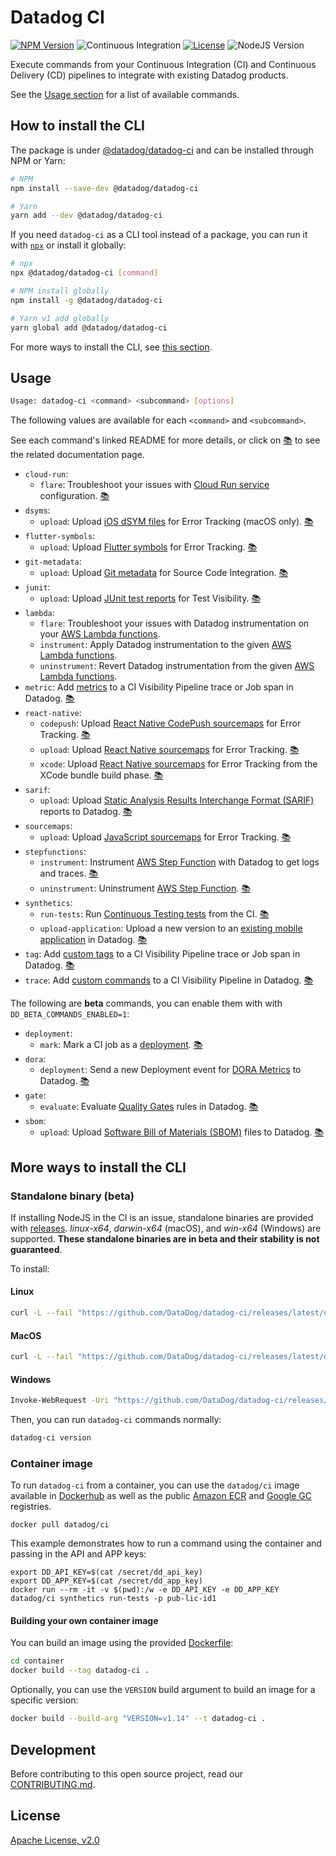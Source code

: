 # Datadog CI

[![NPM Version](https://img.shields.io/npm/v/@datadog/datadog-ci)](https://www.npmjs.com/package/@datadog/datadog-ci) ![Continuous Integration](https://github.com/DataDog/datadog-ci/workflows/Continuous%20Integration/badge.svg) [![License](https://img.shields.io/badge/License-Apache%202.0-blue.svg)](https://opensource.org/licenses/Apache-2.0) ![NodeJS Version](https://img.shields.io/badge/Node.js-14+-green)

Execute commands from your Continuous Integration (CI) and Continuous Delivery (CD) pipelines to integrate with existing Datadog products.

See the [Usage section](#usage) for a list of available commands.

## How to install the CLI

The package is under [@datadog/datadog-ci](https://www.npmjs.com/package/@datadog/datadog-ci) and can be installed through NPM or Yarn:

```sh
# NPM
npm install --save-dev @datadog/datadog-ci

# Yarn
yarn add --dev @datadog/datadog-ci
```

If you need `datadog-ci` as a CLI tool instead of a package, you can run it with [`npx`](https://www.npmjs.com/package/npx) or install it globally:

```sh
# npx
npx @datadog/datadog-ci [command]

# NPM install globally
npm install -g @datadog/datadog-ci

# Yarn v1 add globally
yarn global add @datadog/datadog-ci
```

For more ways to install the CLI, see [this section](#more-ways-to-install-the-cli).

## Usage

```bash
Usage: datadog-ci <command> <subcommand> [options]
```

The following values are available for each `<command>` and `<subcommand>`.

See each command's linked README for more details, or click on [📚](https://docs.datadoghq.com/) to see the related documentation page.

- `cloud-run`:
  - `flare`: Troubleshoot your issues with [Cloud Run service](src/commands/cloud-run) configuration. [📚](https://docs.datadoghq.com/serverless/google_cloud_run)
- `dsyms`:
  - `upload`: Upload [iOS dSYM files](src/commands/dsyms) for Error Tracking (macOS only). [📚](https://docs.datadoghq.com/real_user_monitoring/error_tracking/ios/)
- `flutter-symbols`:
  - `upload`: Upload [Flutter symbols](src/commands/flutter-symbols) for Error Tracking. [📚](https://docs.datadoghq.com/real_user_monitoring/error_tracking/flutter/)
- `git-metadata`:
  - `upload`: Upload [Git metadata](src/commands/git-metadata) for Source Code Integration. [📚](https://docs.datadoghq.com/integrations/guide/source-code-integration/)
- `junit`:
  - `upload`: Upload [JUnit test reports](src/commands/junit) for Test Visibility. [📚](https://docs.datadoghq.com/tests/setup/junit_xml/)
- `lambda`:
  - `flare`: Troubleshoot your issues with Datadog instrumentation on your [AWS Lambda functions](src/commands/lambda).
  - `instrument`: Apply Datadog instrumentation to the given [AWS Lambda functions](src/commands/lambda).
  - `uninstrument`: Revert Datadog instrumentation from the given [AWS Lambda functions](src/commands/lambda).
- `metric`: Add [metrics](src/commands/metric) to a CI Visibility Pipeline trace or Job span in Datadog. [📚](https://docs.datadoghq.com/continuous_integration/pipelines/custom_tags_and_metrics/)
- `react-native`:
  - `codepush`: Upload [React Native CodePush sourcemaps](src/commands/react-native) for Error Tracking. [📚](https://docs.datadoghq.com/real_user_monitoring/mobile_and_tv_monitoring/setupcodepush/)
  - `upload`: Upload [React Native sourcemaps](src/commands/react-native) for Error Tracking. [📚](https://docs.datadoghq.com/real_user_monitoring/error_tracking/reactnative/)
  - `xcode`: Upload [React Native sourcemaps](src/commands/react-native) for Error Tracking from the XCode bundle build phase. [📚](https://docs.datadoghq.com/real_user_monitoring/error_trackingreactnative/)
- `sarif`:
  - `upload`: Upload [Static Analysis Results Interchange Format (SARIF)](src/commands/sarif) reports to Datadog. [📚](https://docs.datadoghq.com/static_analysis/)
- `sourcemaps`:
  - `upload`: Upload [JavaScript sourcemaps](src/commands/sourcemaps) for Error Tracking. [📚](https://docs.datadoghq.com/real_user_monitoring/browser/)
- `stepfunctions`:
  - `instrument`: Instrument [AWS Step Function](src/commands/stepfunctions) with Datadog to get logs and traces. [📚](https://docs.datadoghq.com/serverless/step_functions/installation/tab=datadogcli)
  - `uninstrument`: Uninstrument [AWS Step Function](src/commands/stepfunctions). [📚](https://docs.datadoghq.com/serverless/step_functions/installation/tab=datadogcli)
- `synthetics`:
  - `run-tests`: Run [Continuous Testing tests](src/commands/synthetics) from the CI. [📚](https://docs.datadoghq.com/continuous_testing/)
  - `upload-application`: Upload a new version to an [existing mobile application](src/commands/synthetics) in Datadog. [📚](https://docs.datadoghq.com/mobile_app_testing/)
- `tag`: Add [custom tags](src/commands/tag) to a CI Visibility Pipeline trace or Job span in Datadog. [📚](https://docs.datadoghq.com/continuous_integration/pipelines/custom_tags_and_metrics/)
- `trace`: Add [custom commands](src/commands/trace) to a CI Visibility Pipeline in Datadog. [📚](https://docs.datadoghq.com/continuous_integration/pipelines/custom_commands/)

The following are **beta** commands, you can enable them with with `DD_BETA_COMMANDS_ENABLED=1`:
- `deployment`:
  - `mark`: Mark a CI job as a [deployment](src/commands/deployment). [📚](https://docs.datadoghq.com/continuous_delivery/)
- `dora`:
  - `deployment`: Send a new Deployment event for [DORA Metrics](src/commands/dora) to Datadog. [📚](https://docs.datadoghq.com/dora_metrics/)
- `gate`:
  - `evaluate`: Evaluate [Quality Gates](src/commands/gate) rules in Datadog. [📚](https://docs.datadoghq.com/quality_gates/)
- `sbom`:
  - `upload`: Upload [Software Bill of Materials (SBOM)](src/commands/sbom) files to Datadog. [📚](https://docs.datadoghq.com/static_analysis/)

## More ways to install the CLI

### Standalone binary (**beta**)

If installing NodeJS in the CI is an issue, standalone binaries are provided with [releases](https://github.com/DataDog/datadog-ci/releases). _linux-x64_, _darwin-x64_ (macOS), and _win-x64_ (Windows) are supported. **These standalone binaries are in beta and their stability is not guaranteed**.

To install:

#### Linux

```sh
curl -L --fail "https://github.com/DataDog/datadog-ci/releases/latest/download/datadog-ci_linux-x64" --output "/usr/local/bin/datadog-ci" && chmod +x /usr/local/bin/datadog-ci
```

#### MacOS

```sh
curl -L --fail "https://github.com/DataDog/datadog-ci/releases/latest/download/datadog-ci_darwin-x64" --output "/usr/local/bin/datadog-ci" && chmod +x /usr/local/bin/datadog-ci
```

#### Windows

```sh
Invoke-WebRequest -Uri "https://github.com/DataDog/datadog-ci/releases/latest/download/datadog-ci_win-x64.exe" -OutFile "datadog-ci.exe"
```

Then, you can run `datadog-ci` commands normally:

```sh
datadog-ci version
```

### Container image

To run `datadog-ci` from a container, you can use the `datadog/ci` image available in [Dockerhub](https://hub.docker.com/r/datadog/ci) as well as the public [Amazon ECR](https://gallery.ecr.aws/datadog/ci) and [Google GC](https://console.cloud.google.com/gcr/images/datadoghq/global/ci) registries.

```
docker pull datadog/ci
```

This example demonstrates how to run a command using the container and passing in the API and APP keys:

```
export DD_API_KEY=$(cat /secret/dd_api_key)
export DD_APP_KEY=$(cat /secret/dd_app_key)
docker run --rm -it -v $(pwd):/w -e DD_API_KEY -e DD_APP_KEY datadog/ci synthetics run-tests -p pub-lic-id1
```

#### Building your own container image

You can build an image using the provided [Dockerfile](https://github.com/DataDog/datadog-ci/blob/master/container/Dockerfile):

```sh
cd container
docker build --tag datadog-ci .
```

Optionally, you can use the `VERSION` build argument to build an image for a specific version:

```sh
docker build --build-arg "VERSION=v1.14" --t datadog-ci .
```

## Development

Before contributing to this open source project, read our [CONTRIBUTING.md](CONTRIBUTING.md).

## License

[Apache License, v2.0](LICENSE)
